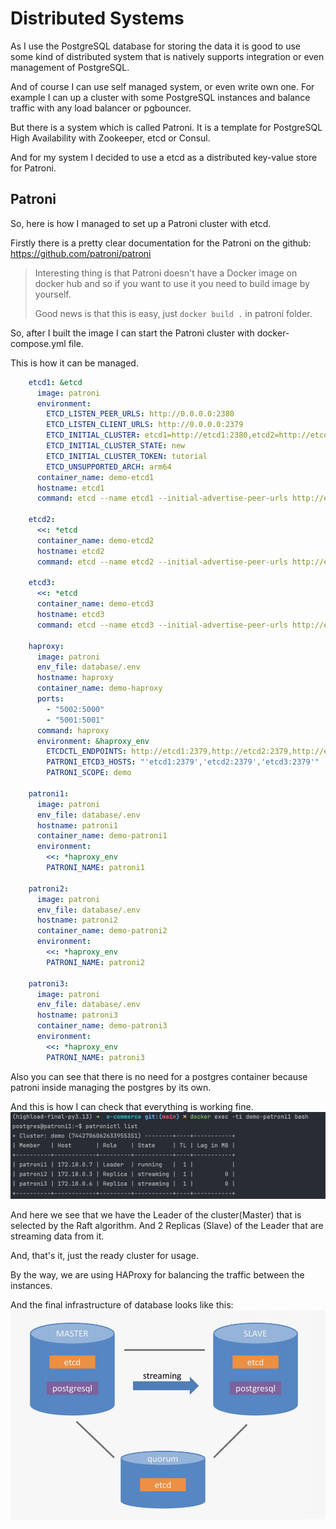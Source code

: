 # Distributed Systems

As I use the PostgreSQL database for storing the data it is good to use some kind 
of distributed system that is natively supports integration or even management of PostgreSQL.


And of course I can use self managed system, or even write own one.
For example I can up a cluster with some PostgreSQL instances and balance traffic with any load balancer or pgbouncer.

But there is a system which is called Patroni. It is a template for PostgreSQL High Availability with Zookeeper, etcd or Consul.

And for my system I decided to use a etcd as a distributed key-value store for Patroni.

## Patroni
So, here is how I managed to set up a Patroni cluster with etcd.

Firstly there is a pretty clear documentation for the Patroni on the github: https://github.com/patroni/patroni

> Interesting thing is that Patroni doesn't have a Docker image on docker hub and so if you want to use it you need to build image 
> by yourself.
> 
> Good news is that this is easy, just `docker build .` in patroni folder.
>
> 

So, after I built the image I can start the Patroni cluster with docker-compose.yml file.

This is how it can be managed.
```yaml
    etcd1: &etcd
      image: patroni
      environment:
        ETCD_LISTEN_PEER_URLS: http://0.0.0.0:2380
        ETCD_LISTEN_CLIENT_URLS: http://0.0.0.0:2379
        ETCD_INITIAL_CLUSTER: etcd1=http://etcd1:2380,etcd2=http://etcd2:2380,etcd3=http://etcd3:2380
        ETCD_INITIAL_CLUSTER_STATE: new
        ETCD_INITIAL_CLUSTER_TOKEN: tutorial
        ETCD_UNSUPPORTED_ARCH: arm64
      container_name: demo-etcd1
      hostname: etcd1
      command: etcd --name etcd1 --initial-advertise-peer-urls http://etcd1:2380

    etcd2:
      <<: *etcd
      container_name: demo-etcd2
      hostname: etcd2
      command: etcd --name etcd2 --initial-advertise-peer-urls http://etcd2:2380

    etcd3:
      <<: *etcd
      container_name: demo-etcd3
      hostname: etcd3
      command: etcd --name etcd3 --initial-advertise-peer-urls http://etcd3:2380

    haproxy:
      image: patroni
      env_file: database/.env
      hostname: haproxy
      container_name: demo-haproxy
      ports:
        - "5002:5000"
        - "5001:5001"
      command: haproxy
      environment: &haproxy_env
        ETCDCTL_ENDPOINTS: http://etcd1:2379,http://etcd2:2379,http://etcd3:2379
        PATRONI_ETCD3_HOSTS: "'etcd1:2379','etcd2:2379','etcd3:2379'"
        PATRONI_SCOPE: demo

    patroni1:
      image: patroni
      env_file: database/.env
      hostname: patroni1
      container_name: demo-patroni1
      environment:
        <<: *haproxy_env
        PATRONI_NAME: patroni1

    patroni2:
      image: patroni
      env_file: database/.env
      hostname: patroni2
      container_name: demo-patroni2
      environment:
        <<: *haproxy_env
        PATRONI_NAME: patroni2

    patroni3:
      image: patroni
      env_file: database/.env
      hostname: patroni3
      container_name: demo-patroni3
      environment:
        <<: *haproxy_env
        PATRONI_NAME: patroni3
```

Also you can see that there is no need for a postgres container because patroni inside managing the postgres by its own.

And this is how I can check that everything is working fine.
![patroni-cluster.png](patroni-cluster.png)

And here we see that we have the Leader of the cluster(Master) that is selected by the Raft algorithm.
And 2 Replicas (Slave) of the Leader that are streaming data from it.

And, that's it, just the ready cluster for usage.

By the way, we are using HAProxy for balancing the traffic between the instances.

And the final infrastructure of database looks like this:
![patroni-infra.png](patroni-infra.png)

